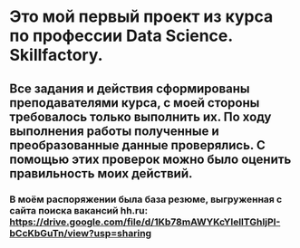 # Это мой первый проект из курса по профессии Data Science. Skillfactory.

## Все задания и действия сформированы преподавателями курса, с моей стороны требовалось только выполнить их. По ходу выполнения работы полученные и преобразованные данные проверялись. С помощью этих проверок можно было оценить правильность моих действий.

### В моём распоряжении была база резюме, выгруженная с сайта поиска вакансий hh.ru:   https://drive.google.com/file/d/1Kb78mAWYKcYlellTGhIjPI-bCcKbGuTn/view?usp=sharing
